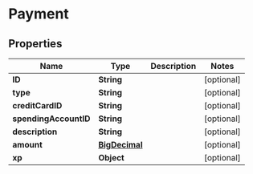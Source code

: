 
# Payment

## Properties
Name | Type | Description | Notes
------------ | ------------- | ------------- | -------------
**ID** | **String** |  |  [optional]
**type** | **String** |  |  [optional]
**creditCardID** | **String** |  |  [optional]
**spendingAccountID** | **String** |  |  [optional]
**description** | **String** |  |  [optional]
**amount** | [**BigDecimal**](BigDecimal.md) |  |  [optional]
**xp** | **Object** |  |  [optional]



